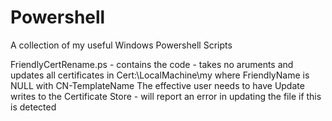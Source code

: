 # Powershell
A collection of my useful Windows Powershell Scripts

FriendlyCertRename.ps - contains the code - takes no aruments and updates all certificates in Cert:\LocalMachine\my where FriendlyName is NULL with CN-TemplateName
 The effective user needs to have Update writes to the Certificate Store - will report an error in updating the file if this is detected                 
